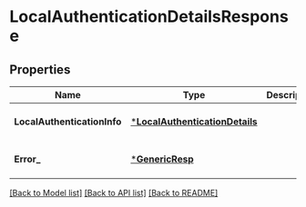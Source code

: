 # LocalAuthenticationDetailsResponse

## Properties
Name | Type | Description | Notes
------------ | ------------- | ------------- | -------------
**LocalAuthenticationInfo** | [***LocalAuthenticationDetails**](LocalAuthenticationDetails.md) |  | [optional] [default to null]
**Error_** | [***GenericResp**](GenericResp.md) |  | [optional] [default to null]

[[Back to Model list]](../README.md#documentation-for-models) [[Back to API list]](../README.md#documentation-for-api-endpoints) [[Back to README]](../README.md)

